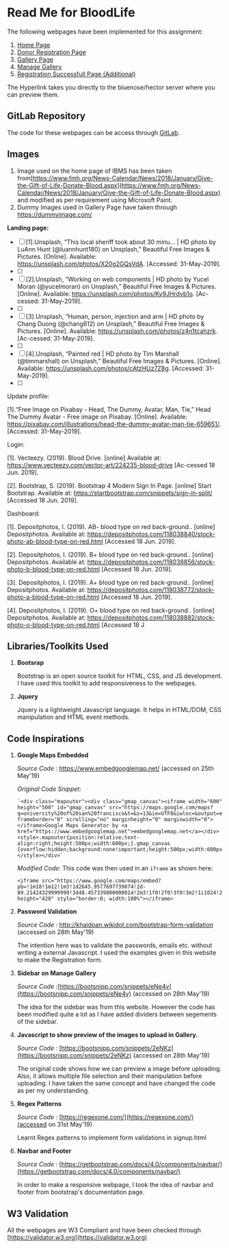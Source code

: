 # Read Me for BloodLife

The following webpages have been implemented for this assignment:
1. [Home Page](https://web.cs.dal.ca/~singh1/csci5709/a2/index.html)
2. [Donor Registration Page](https://web.cs.dal.ca/~singh1/csci5709/a2/signup.html)
3. [Gallery Page](https://web.cs.dal.ca/~singh1/csci5709/a2/gallery.html)
4. [Manage Gallery](https://web.cs.dal.ca/~singh1/csci5709/a2/manage_gallery.html)
5. [Registration Successfull Page (Additional)](https://web.cs.dal.ca/~singh1/csci5709/a2/success.html)

The Hyperlink takes you directly to the bluenose/hector server where you can preview them.

## GitLab Repository

The code for these webpages can be access through [GitLab](https://git.cs.dal.ca/mahagaokar/Group14_TechGoons/tree/master).

## Images
 1. Image used on the home page of IBMS has been taken from[https://www.fmh.org/News-Calendar/News/2018/January/Give-the-Gift-of-Life-Donate-Blood.aspx](https://www.fmh.org/News-Calendar/News/2018/January/Give-the-Gift-of-Life-Donate-Blood.aspx) and modified as per requirement using Microsoft Paint.
 2. Dummy Images used in Gallery Page have taken through https://dummyimage.com/
 

 **Landing page:**

* [ ] [1].Unsplash, “This local sheriff took about 30 minu... | HD photo by LuAnn Hunt (@luannhunt180) on Unsplash,” Beautiful Free Images & Pictures. [Online]. Available: https://unsplash.com/photos/X20g2GQsVdA. [Accessed: 31-May-2019].
* [ ] 
* [ ] [2].Unsplash, “Working on web components | HD photo by Yucel Moran (@yucelmoran) on Unsplash,” Beautiful Free Images & Pictures. [Online]. Available: https://unsplash.com/photos/Ky9JHrdvb1o. [Ac-cessed: 31-May-2019].
* [ ] 
* [ ] [3].Unsplash, “Human, person, injection and arm | HD photo by Chang Duong (@chang612) on Unsplash,” Beautiful Free Images & Pictures. [Online]. Available: https://unsplash.com/photos/z4n1tcahzrk. [Ac-cessed: 31-May-2019].
* [ ] 
* [ ] [4].Unsplash, “Painted red | HD photo by Tim Marshall (@timmarshall) on Unsplash,” Beautiful Free Images & Pictures. [Online]. Available: https://unsplash.com/photos/cAtzHUz7Z8g. [Accessed: 31-May-2019].
* [ ] 

Update profile:

[1].“Free Image on Pixabay - Head, The Dummy, Avatar, Man, Tie,” Head The Dummy Avatar - Free image on Pixabay. [Online]. Available: https://pixabay.com/illustrations/head-the-dummy-avatar-man-tie-659651/. [Accessed: 31-May-2019]. 

Login:

[1]. Vecteezy. (2019). Blood Drive. [online] Available at: https://www.vecteezy.com/vector-art/224235-blood-drive [Ac-cessed 18 Jun. 2019].

[2]. Bootstrap, S. (2019). Bootstrap 4 Modern Sign In Page. [online] Start Bootstrap. Available at: https://startbootstrap.com/snippets/sign-in-split/ [Accessed 18 Jun. 2019].

Dashboard:

[1]. Depositphotos, I. (2019). AB- blood type on red back-ground.. [online] Depositphotos. Available at: https://depositphotos.com/118038840/stock-photo-ab-blood-type-on-red.html [Accessed 18 Jun. 2019].

[2]. Depositphotos, I. (2019). B+ blood type on red back-ground.. [online] Depositphotos. Available at: https://depositphotos.com/118038856/stock-photo-b-blood-type-on-red.html [Accessed 18 Jun. 2019].

[3]. Depositphotos, I. (2019). A+ blood type on red back-ground.. [online] Depositphotos. Available at: https://depositphotos.com/118038772/stock-photo-a-blood-type-on-red.html [Accessed 18 Jun. 2019].

[4]. Depositphotos, I. (2019). O+ blood type on red back-ground.. [online] Depositphotos. Available at: https://depositphotos.com/118038882/stock-photo-o-blood-type-on-red.html [Accessed 18 J

 
 
## Libraries/Toolkits Used
 1. **Bootsrap**
    
    Bootstrap is an open source toolkit for HTML, CSS, and JS development. I have used this toolkit to add responsiveness to the webpages.

 2. **Jquery**
    
    Jquery is a lightweight Javascript language. It helps in HTML/DOM, CSS manipulation and HTML event methods. 

## Code Inspirations

 1. **Google Maps Embedded** 
 
    *Source Code :* https://www.embedgooglemap.net/ (accessed on 25th May'19)
 

	*Original Code Snippet:* 

		`<div class="mapouter"><div class="gmap_canvas"><iframe width="600" height="500" id="gmap_canvas" src="https://maps.google.com/maps?q=university%20of%20san%20francisco&t=&z=13&ie=UTF8&iwloc=&output=embed" frameborder="0" scrolling="no" marginheight="0" marginwidth="0"></iframe>Google Maps Generator by <a href="https://www.embedgooglemap.net">embedgooglemap.net</a></div><style>.mapouter{position:relative;text-align:right;height:500px;width:600px;}.gmap_canvas {overflow:hidden;background:none!important;height:500px;width:600px;}</style></div>`
		
	*Modified Code:*
	This code was then used in an `iframe` as shown here:

	    <iframe src="https://www.google.com/maps/embed?pb=!1m18!1m12!1m3!1d2645.9577697739874!2d-89.21424329999999!3d48.457339800000014!2m3!1f0!2f0!3f0!3m2!1i1024!2i768!4f13.1!3m3!1m2!1s0x4d5923eaca84fa67%3A0xfd2f9f807114acd4!2s292+Shuniah+St%2C+Thunder+Bay%2C+ON+P7A+3A2!5e0!3m2!1sen!2sca!4v1424272931061" height="420" style="border:0; width:100%"></iframe>

 3. **Password Validation** 
	 
    *Source Code :* http://khaidoan.wikidot.com/bootstrap-form-validation (accessed on 28th May'19)
	
    The intention here was to validate the passwords, emails etc. without writing a external Javascript. I used the examples given in this website to make the Registration form.
	
 4. **Sidebar on Manage Gallery** 
	 
    *Source Code :*[https://bootsnipp.com/snippets/eNe4v](https://bootsnipp.com/snippets/eNe4v) (accessed on 28th May'19)
	
    The idea for the sidebar was from this website. However the code has been modified quite a lot as I have added dividers between segements of the sidebar.
	
 5. **Javascript to show preview of the images to upload in Gallery.**  
	
	*Source Code :* [https://bootsnipp.com/snippets/2eNKz](https://bootsnipp.com/snippets/2eNKz) (accessed on 28th May'19)
	
    The original code shows how we can preview a image before uploading. Also, it allows multiple file selection and their manipulation before uploading.
	I have taken the same concept and have changed the code as per my understanding.

 6. **Regex Patterns**
 
    *Source Code :* [https://regexone.com/](https://regexone.com/)(accessed on 31st May'19)

    Learnt Regex patterns to implement form validations in signup.html
    
 7. **Navbar and Footer**
        
    *Source Code :* [https://getbootstrap.com/docs/4.0/components/navbar/](https://getbootstrap.com/docs/4.0/components/navbar/)

    In order to make a responsive webpage, I took the idea of navbar and footer from bootstrap's documentation page.
    
## W3 Validation

All the webpages are W3 Compliant and have been checked through [https://validator.w3.org](https://validator.w3.org)
